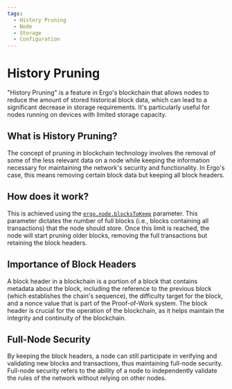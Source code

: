 ```yaml
---
tags:
  - History Pruning
  - Node
  - Storage
  - Configuration
---
```


# History Pruning


"History Pruning" is a feature in Ergo's blockchain that allows nodes to reduce the amount of stored historical block data, which can lead to a significant decrease in storage requirements. It's particularly useful for nodes running on devices with limited storage capacity.

## What is History Pruning?

The concept of pruning in blockchain technology involves the removal of some of the less relevant data on a node while keeping the information necessary for maintaining the network's security and functionality. In Ergo's case, this means removing certain block data but keeping all block headers.


## How does it work?

This is achieved using the [`ergo.node.blocksToKeep`](conf-node.md#blocks-to-keep) parameter. This parameter dictates the number of full blocks (i.e., blocks containing all transactions) that the node should store. Once this limit is reached, the node will start pruning older blocks, removing the full transactions but retaining the block headers.

## Importance of Block Headers

A block header in a blockchain is a portion of a block that contains metadata about the block, including the reference to the previous block (which establishes the chain's sequence), the difficulty target for the block, and a nonce value that is part of the Proof-of-Work system. The block header is crucial for the operation of the blockchain, as it helps maintain the integrity and continuity of the blockchain.

## Full-Node Security

By keeping the block headers, a node can still participate in verifying and validating new blocks and transactions, thus maintaining full-node security. Full-node security refers to the ability of a node to independently validate the rules of the network without relying on other nodes.
